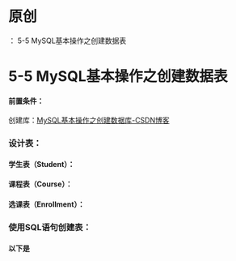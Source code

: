 # 原创
：  5-5 MySQL基本操作之创建数据表

# 5-5 MySQL基本操作之创建数据表

#### 前置条件：

创建库：[MySQL基本操作之创建数据库-CSDN博客](https://blog.csdn.net/weixin_43263566/article/details/133951336)

### 设计表：

#### 学生表（Student）：

#### 课程表（Course）：

#### 选课表（Enrollment）：

### 使用SQL语句创建表：

#### 以下是
